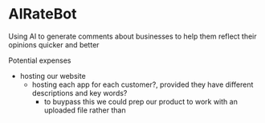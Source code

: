 # AIRateBot
Using AI to generate comments about businesses to help them reflect their opinions quicker and better

Potential expenses
- hosting our website
  - hosting each app for each customer?, provided they have different descriptions and key words?
    - to buypass this we could prep our product to work with an uploaded file rather than
